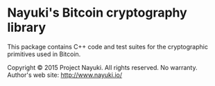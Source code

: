 Nayuki's Bitcoin cryptography library
=====================================

This package contains C++ code and test suites
for the cryptographic primitives used in Bitcoin.

Copyright © 2015 Project Nayuki. All rights reserved. No warranty.  
Author's web site: http://www.nayuki.io/
